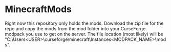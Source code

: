 # MinecraftMods
Right now this repository only holds the mods. Download the zip file for the repo and copy the mods from the mod folder into your CurseForge modpack you use to get on the server.
The file location (most likely) will be "C:\Users\<USER>\curseforge\minecraft\Instances\<MODPACK_NAME>\mods".

